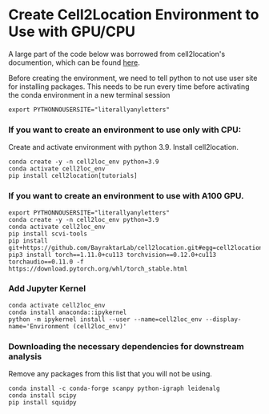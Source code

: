 # Create Cell2Location Environment to Use with GPU/CPU

A large part of the code below was borrowed from cell2location's documention, which can be found [here](https://github.com/BayraktarLab/cell2location#installation-of-dependecies-and-configuring-environment). 

Before creating the environment, we need to tell python to not use user site for installing packages. This needs to be run  every time before activating the conda environment in a new terminal session 

`export PYTHONNOUSERSITE="literallyanyletters"`

### If you want to create an environment to use only with CPU:

Create and activate environment with python 3.9. Install cell2location. 

```
conda create -y -n cell2loc_env python=3.9
conda activate cell2loc_env
pip install cell2location[tutorials]
```

### If you want to create an environment to use with A100 GPU.

```
export PYTHONNOUSERSITE="literallyanyletters"
conda create -y -n cell2loc_env python=3.9
conda activate cell2loc_env 
pip install scvi-tools
pip install git+https://github.com/BayraktarLab/cell2location.git#egg=cell2location[tutorials]
pip3 install torch==1.11.0+cu113 torchvision==0.12.0+cu113 torchaudio==0.11.0 -f https://download.pytorch.org/whl/torch_stable.html
```

### Add Jupyter Kernel

```
conda activate cell2loc_env
conda install anaconda::ipykernel
python -m ipykernel install --user --name=cell2loc_env --display-name='Environment (cell2loc_env)'
```

### Downloading the necessary dependencies for downstream analysis

Remove any packages from this list that you will not be using.

```
conda install -c conda-forge scanpy python-igraph leidenalg
conda install scipy
pip install squidpy
```

